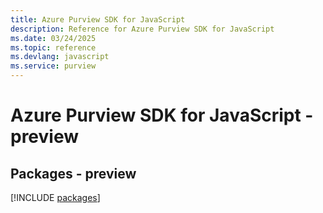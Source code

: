 ```yaml
---
title: Azure Purview SDK for JavaScript
description: Reference for Azure Purview SDK for JavaScript
ms.date: 03/24/2025
ms.topic: reference
ms.devlang: javascript
ms.service: purview
---
```

# Azure Purview SDK for JavaScript - preview
## Packages - preview
[!INCLUDE [packages](purview-index.md)]